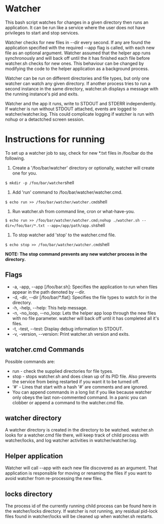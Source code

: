 # Watcher
This bash script watches for changes in a given directory then runs an application. It can be run like a service where the user does not have privileges to start and stop services.

Watcher checks for new files in --dir every second. If any are found the application specified with the required --app flag is called, with each new file as an optional argument. Watcher assumed that the helper app runs synchronously and will back off until the it has finished each file before watcher.sh checks for new ones. This behaviour can be changed by modifying the code to the helper application as a background process.

Watcher can be run on different directories and file types, but only one watcher can watch any given directory. If another process tries to run a second instance in the same directory, watcher.sh displays a message with the running instance's pid and exits.

Watcher and the app it runs, write to STDOUT and STDERR independently. If watcher is run without STDOUT attached, events are logged to watcher/watcher.log. This could complicate logging if watcher is run with nohup or a detactched screen session.

# Instructions for running
To set up a watcher job to say, check for new *.txt files in /foo/bar do the following.
1. Create a '/foo/bar/watcher' directory or optionally, watcher will create one for you. 

```$ mkdir -p /foo/bar/watcher```shell

1. Add 'run' command to /foo/bar/watcher/watcher.cmd.
 
```$ echo run >> /foo/bar/watcher/watcher.cmd```shell

1. Run watcher.sh from command line, cron or what-have-you.

```$ echo run >> /foo/bar/watcher/watcher.cmd;nohup ./watcher.sh --dir=/foo/bar/*.txt --app=/app/path/app.sh```shell

1. To stop watcher add 'stop' to the watcher.cmd file.

```$ echo stop >> /foo/bar/watcher/watcher.cmd```shell
 
**NOTE: The stop command prevents any new watcher process in the directory.**

## Flags

- -a, -app, --app [/foo/bar.sh]: Specifies the application to run when files appear in the path denoted by --dir.
- -d, -dir, --dir [/foo/bar/*.flat]: Specifies the file types to watch for in the directory.
- -h, -help, --help: This help message.
- -n, -no_loop, --no_loop: Lets the helper app loop through the new files with no file parameter. watcher will back off until it has completed all it's files.
- -t, -test, --test: Display debug information to STDOUT.
- -v, -version, --version: Print watcher.sh version and exits.


## watcher.cmd Commands
Possible commands are:
* run - check the supplied directories for file types.
* stop - stops watcher.sh and does clean up of its PID file. Also prevents the service from being restarted if you want it to be turned off.
* '#' - Lines that start with a hash '#' are comments and are ignored.
* You can append commands in a long list if you like because watcher only obeys the last non-commented command. In a panic you can clobber or append a command to the watcher.cmd file.

## watcher directory
A watcher directory is created in the directory to be watched. watcher.sh looks for a watcher.cmd file there, will keep track of child process with watcher/locks, and log watcher activities in watcher/watcher.log.

## Helper application
Watcher will call --app with each new file discovered as an argument. That application is responsible for moving or renaming the files if you want to avoid watcher from re-processing the new files.

## locks directory
The process id of the currently running child process can be found here in the watcher/locks directory. If watcher is not running, any residual pid-lock files found in watcher/locks will be cleaned up when watcher.sh restarts.
